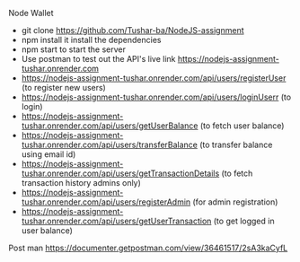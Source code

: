 Node Wallet 
- git clone https://github.com/Tushar-ba/NodeJS-assignment
- npm install it install the dependencies
- npm start to start the server
- Use postman to test out the API's   live link  https://nodejs-assignment-tushar.onrender.com
- https://nodejs-assignment-tushar.onrender.com/api/users/registerUser  (to register new users)
- https://nodejs-assignment-tushar.onrender.com/api/users/loginUserr (to login)
- https://nodejs-assignment-tushar.onrender.com/api/users/getUserBalance (to fetch user balance)
- https://nodejs-assignment-tushar.onrender.com/api/users/transferBalance (to transfer balance using email id)
- https://nodejs-assignment-tushar.onrender.com/api/users/getTransactionDetails (to fetch transaction history admins only)
- https://nodejs-assignment-tushar.onrender.com/api/users/registerAdmin  (for admin registration)
- https://nodejs-assignment-tushar.onrender.com/api/users/getUserTransaction (to get logged in user balance)

Post man https://documenter.getpostman.com/view/36461517/2sA3kaCyfL
